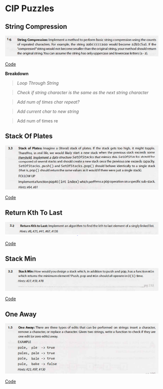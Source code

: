 # CIP Puzzles

## String Compression

<img src="./assets/images/problems/stringCompression.png">

[Code](https://github.com/3salaz/cip-javascript-puzzles/blob/master/stringCompression.js)

**Breakdown**

> _Loop Through String_

> _Check if string character is the same as the next string character_

> _Add num of times char repeat?_

> _Add current char to new string_

> Add num of times re

## Stack Of Plates

<div>
   <a href="https://github.com/3salaz/cip-javascript-puzzles/blob/master/stackOfPlates.js">
   <img src="./assets/images/problems/stackOfPlates.png">
   </a>
</div>

[Code](https://github.com/3salaz/cip-javascript-puzzles/blob/master/stackOfPlates.js)

## Return Kth To Last

<div>
   <a href="https://github.com/3salaz/cip-javascript-puzzles/blob/master/returnKthToLast.js">
   <img src="./assets/images/problems/returnKthToLast.png">
   </a>
</div>

[Code](https://github.com/3salaz/cip-javascript-puzzles/blob/master/returnKthToLast.js)

## Stack Min

<div>
   <a href="https://github.com/3salaz/cip-javascript-puzzles">
   <img src="./assets/images/problems/stackMin.png">
   </a>
</div>

[Code](https://github.com/3salaz/cip-javascript-puzzles/blob/master/stackMin.js)

## One Away

<div>
   <a href="https://github.com/3salaz/cip-javascript-puzzles/">
   <img src="./assets/images/problems/oneAway.png">
   </a>
</div>

[Code](https://github.com/3salaz/cip-javascript-puzzles/blob/master/oneAway.js)

